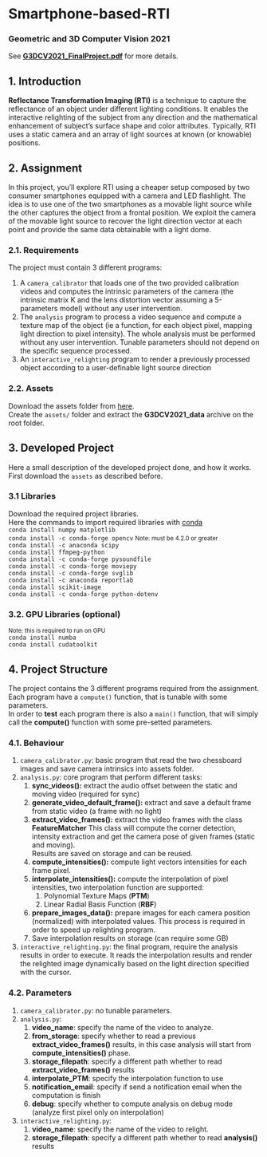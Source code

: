 # Smartphone-based-RTI
### Geometric and 3D Computer Vision 2021

See <b>[G3DCV2021_FinalProject.pdf](G3DCV2021_FinalProject.pdf)</b> for more details.  

## 1. Introduction
<b>Reflectance Transformation Imaging (RTI)</b> is a technique to capture the reflectance of an
object under different lighting conditions. It enables the interactive relighting of the subject
from any direction and the mathematical enhancement of subject’s surface shape and color
attributes. Typically, RTI uses a static camera and an array of light sources at known (or
knowable) positions.  

## 2. Assignment
In this project, you’ll explore RTI using a cheaper setup composed by two consumer
smartphones equipped with a camera and LED flashlight. The idea is to use one of the
two smartphones as a movable light source while the other captures the object from a
frontal position. We exploit the camera of the movable light source to recover the light
direction vector at each point and provide the same data obtainable with a light dome.

### 2.1. Requirements
The project must contain 3 different programs:
1. A <code>camera_calibrator</code> that loads one of the two provided calibration videos and
computes the intrinsic parameters of the camera (the intrinsic matrix K and the lens
distortion vector assuming a 5-parameters model) without any user intervention.
2. The <code>analysis</code> program to process a video sequence and compute a texture map of
the object (ie a function, for each object pixel, mapping light direction to pixel
intensity). The whole analysis must be performed without any user intervention.
Tunable parameters should not depend on the specific sequence processed.
3. An <code>interactive_relighting</code> program to render a previously processed object according
to a user-definable light source direction

### 2.2. Assets
Download the assets folder from [here](http://www.dsi.unive.it/~bergamasco/teachingfiles/G3DCV2021_data.7z).  
Create the <code>assets/</code> folder and extract the <b>G3DCV2021_data</b> archive on the root folder.

## 3. Developed Project
Here a small description of the developed project done, and how it works.  
First download the <code>assets</code> as described before.

### 3.1 Libraries
Download the required project libraries.  
Here the commands to import required libraries with [conda](https://conda.io/)  
<code>conda install numpy matplotlib</code>  
<code>conda install -c conda-forge opencv</code>  <small>Note: must be 4.2.0 or greater</small>  
<code>conda install -c anaconda scipy</code>  
<code>conda install ffmpeg-python</code>  
<code>conda install -c conda-forge pysoundfile</code>  
<code>conda install -c conda-forge moviepy</code>  
<code>conda install -c conda-forge svglib</code>  
<code>conda install -c anaconda reportlab</code>  
<code>conda install scikit-image</code>  
<code>conda install -c conda-forge python-dotenv</code>  

### 3.2. GPU Libraries (optional)
<small>Note: this is required to run on GPU</small>  
<code>conda install numba</code>  
<code>conda install cudatoolkit</code>  

## 4. Project Structure
The project contains the 3 different programs required from the assignment.  
Each program have a <code>compute()</code> function, that is tunable with some parameters.  
In order to <b>test</b> each program there is also a <code>main()</code> function, that will simply call the <b>compute()</b> function with some pre-setted parameters. 

### 4.1. Behaviour
1. <code>camera_calibrator.py</code>: basic program that read the two chessboard images and save camera intrinsics into assets folder.
2. <code>analysis.py</code>: core program that perform different tasks:
   1. <b>sync_videos():</b> extract the audio offset between the static and moving video (required for sync)
   2. <b>generate_video_default_frame():</b> extract and save a default frame from static video (a frame with no light)
   3. <b>extract_video_frames():</b> extract the video frames with the class <b>FeatureMatcher</b>
   This class will compute the corner detection, intensity extraction and get the camera pose of given frames (static and moving).  
   Results are saved on storage and can be reused.
   4. <b>compute_intensities():</b> compute light vectors intensities for each frame pixel.
   5. <b>interpolate_intensities():</b> compute the interpolation of pixel intensities, two interpolation function are supported:
      1. Polynomial Texture Maps (<b>PTM</b>)
      2. Linear Radial Basis Function (<b>RBF</b>)
   6. <b>prepare_images_data():</b> prepare images for each camera position (normalized) with interpolated values. This process is required in order to speed up relighting program.
   7. Save interpolation results on storage (can require some GB)
3. <code>interactive_relighting.py</code>: the final program, require the analysis results in order to execute.
It reads the interpolation results and render the relighted image dynamically based on the light direction specified with the cursor.

### 4.2. Parameters
1. <code>camera_calibrator.py</code>: no tunable parameters.
2. <code>analysis.py</code>:
   1. <b>video_name</b>: specify the name of the video to analyze.
   2. <b>from_storage</b>: specify whether to read a previous <b>extract_video_frames()</b> results, in this case analysis will start from <b>compute_intensities()</b> phase.
   3. <b>storage_filepath</b>: specify a different path whether to read <b>extract_video_frames()</b> results
   4. <b>interpolate_PTM</b>: specify the interpolation function to use
   5. <b>notification_email</b>: specify if send a notification email when the computation is finish
   6. <b>debug</b>: specify whether to compute analysis on debug mode (analyze first pixel only on interpolation)
3. <code>interactive_relighting.py</code>:
   1. <b>video_name</b>: specify the name of the video to relight.
   2. <b>storage_filepath</b>: specify a different path whether to read <b>analysis()</b> results